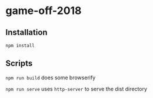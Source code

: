 # game-off-2018

## Installation

`npm install`

## Scripts

`npm run build` does some browserify 

`npm run serve` uses `http-server` to serve the dist directory